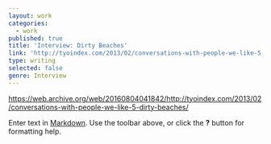 ```yaml
---
layout: work
categories:
  - work
published: true
title: 'Interview: Dirty Beaches'
link: 'http://tyoindex.com/2013/02/conversations-with-people-we-like-5-dirty-beaches/'
type: writing
selected: false
genre: Interview
---
```


https://web.archive.org/web/20160804041842/http://tyoindex.com/2013/02/conversations-with-people-we-like-5-dirty-beaches/

Enter text in [Markdown](http://daringfireball.net/projects/markdown/). Use the toolbar above, or click the **?** button for formatting help.
